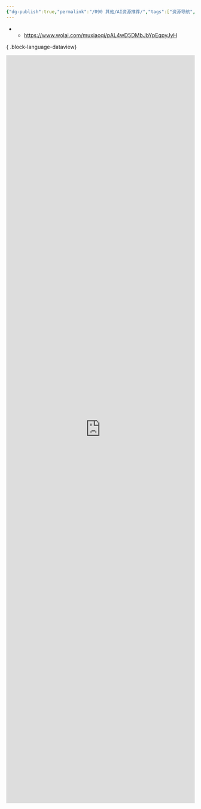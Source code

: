 ```yaml
---
{"dg-publish":true,"permalink":"/090 其他/AI资源推荐/","tags":["资源导航","ai"]}
---
```


- - https://www.wolai.com/muxiaoqi/pAL4wD5DMbJbYpEqpyJyH


{ .block-language-dataview}

<iframe width="100%" height="2000" src="https://www.wolai.com/muxiaoqi/pAL4wD5DMbJbYpEqpyJyH" frameborder="0" allow="accelerometer; autoplay; clipboard-write; encrypted-media; gyroscope; picture-in-picture; web-share" allowfullscreen></iframe>